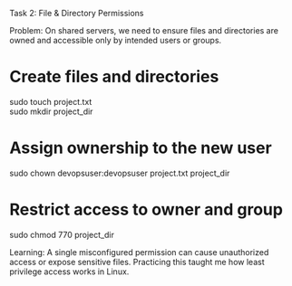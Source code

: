 Task 2: File & Directory Permissions

Problem: On shared servers, we need to ensure files and directories are owned and accessible only by intended users or groups.

# Create files and directories
sudo touch project.txt  
sudo mkdir project_dir  

# Assign ownership to the new user
sudo chown devopsuser:devopsuser project.txt project_dir  

# Restrict access to owner and group
sudo chmod 770 project_dir


Learning: A single misconfigured permission can cause unauthorized access or expose sensitive files. Practicing this taught me how least privilege access works in Linux.